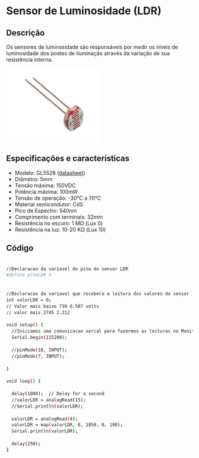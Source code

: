 # Sensor de Luminosidade (LDR)

## Descrição

Os sensores de luminosidade são responsáveis por medir os níveis de luminosidade dos postes de iluminação através da variação de sua resistência interna.

<img src="/hardware_utilizado/Sensor de luminosidade/sensor de luminosidade.png" width="250" height="200">

## Especificações e características
- Modelo: GL5528 ([datasheet](https://www.makerhero.com/img/files/download/GL5528-Datasheet.pdf))
- Diâmetro: 5mm
- Tensão máxima: 150VDC
- Potência máxima: 100mW
- Tensão de operação:  -30°C a 70°C
- Material semicondutor: CdS
- Pico de Espectro: 540nm
- Comprimento com terminais: 32mm
- Resistência no escuro: 1 MΩ (Lux 0)
- Resistência na luz: 10-20 KΩ (Lux 10)

## Código
```bash

//Declaracao da variavel do pino do sensor LDR 
#define pinoLDR 4


//Declaracao da variavel que recebera a leitura dos valores do sensor
int valorLDR = 0;
// Valor mais baixo 730 0.587 volts
// valor mais 2745 2.212

void setup() {
  //Iniciamos uma comunicacao serial para fazermos as leituras no Monitor Serial
  Serial.begin(115200);

  //pinMode(18, INPUT);
  //pinMode(7, INPUT);

}

void loop() {

  delay(1000);  // Delay for a second
  //valorLDR = analogRead(15);  
  //Serial.println(valorLDR);
   
  valorLDR = analogRead(4);  
  valorLDR = map(valorLDR, 0, 1850, 0, 100);
  Serial.println(valorLDR);

  delay(250);
}

```

